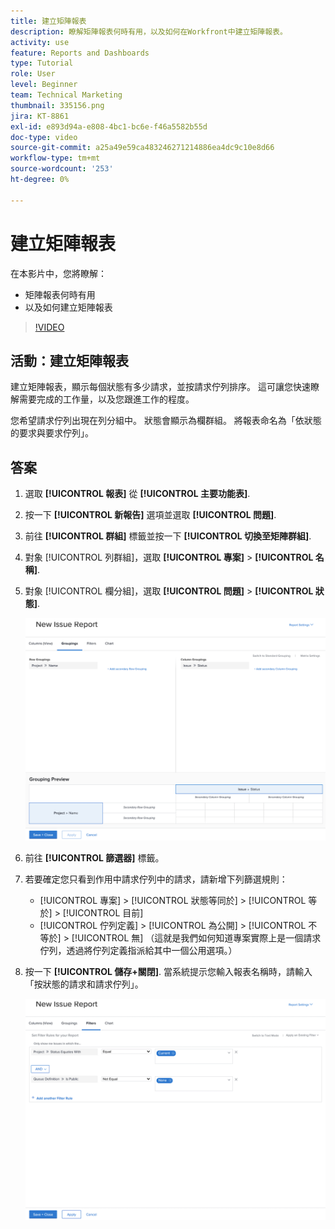 ```yaml
---
title: 建立矩陣報表
description: 瞭解矩陣報表何時有用，以及如何在Workfront中建立矩陣報表。
activity: use
feature: Reports and Dashboards
type: Tutorial
role: User
level: Beginner
team: Technical Marketing
thumbnail: 335156.png
jira: KT-8861
exl-id: e893d94a-e808-4bc1-bc6e-f46a5582b55d
doc-type: video
source-git-commit: a25a49e59ca483246271214886ea4dc9c10e8d66
workflow-type: tm+mt
source-wordcount: '253'
ht-degree: 0%

---
```


# 建立矩陣報表

在本影片中，您將瞭解：

* 矩陣報表何時有用
* 以及如何建立矩陣報表

>[!VIDEO](https://video.tv.adobe.com/v/335156/?quality=12&learn=on)

## 活動：建立矩陣報表

建立矩陣報表，顯示每個狀態有多少請求，並按請求佇列排序。 這可讓您快速瞭解需要完成的工作量，以及您跟進工作的程度。

您希望請求佇列出現在列分組中。 狀態會顯示為欄群組。 將報表命名為「依狀態的要求與要求佇列」。

## 答案

1. 選取 **[!UICONTROL 報表]** 從 **[!UICONTROL 主要功能表]**.
1. 按一下 **[!UICONTROL 新報告]** 選項並選取 **[!UICONTROL 問題]**.
1. 前往 **[!UICONTROL 群組]** 標籤並按一下 **[!UICONTROL 切換至矩陣群組]**.
1. 對象 [!UICONTROL 列群組]，選取 **[!UICONTROL 專案]** > **[!UICONTROL 名稱]**.
1. 對象 [!UICONTROL 欄分組]，選取 **[!UICONTROL 問題]** > **[!UICONTROL 狀態]**.

   ![建立新問題報告分組的畫面影像](assets/matrix-report-groupings.png)

1. 前往 **[!UICONTROL 篩選器]** 標籤。
1. 若要確定您只看到作用中請求佇列中的請求，請新增下列篩選規則：

   * [!UICONTROL 專案] > [!UICONTROL 狀態等同於] > [!UICONTROL 等於] > [!UICONTROL 目前]
   * [!UICONTROL 佇列定義] > [!UICONTROL 為公開] > [!UICONTROL 不等於] > [!UICONTROL 無] （這就是我們如何知道專案實際上是一個請求佇列，透過將佇列定義指派給其中一個公用選項。）

1. 按一下 **[!UICONTROL 儲存+關閉]**. 當系統提示您輸入報表名稱時，請輸入「按狀態的請求和請求佇列」。

   ![建立新問題報告篩選器的畫面影像](assets/matrix-report-filters.png)
